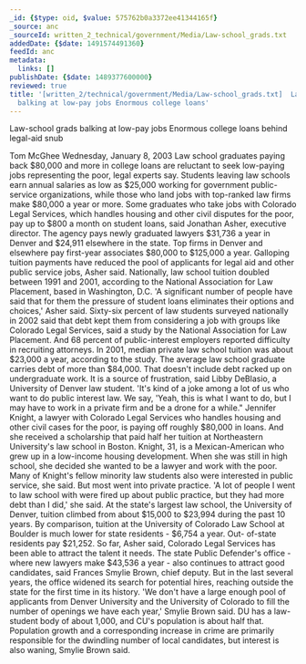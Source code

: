 ```yaml
---
_id: {$type: oid, $value: 575762b0a3372ee41344165f}
_source: anc
_sourceId: written_2_technical/government/Media/Law-school_grads.txt
addedDate: {$date: 1491574491360}
feedId: anc
metadata:
  links: []
publishDate: {$date: 1489377600000}
reviewed: true
title: '[written_2/technical/government/Media/Law-school_grads.txt]  Law-school grads
  balking at low-pay jobs Enormous college loans'
---
```

Law-school grads balking at low-pay jobs
Enormous college loans behind legal-aid snub

Tom McGhee
Wednesday, January 8, 2003
Law school graduates paying back $80,000 and more in college
loans are reluctant to seek low-paying jobs representing the poor,
legal experts say.
Students leaving law schools earn annual salaries as low as
$25,000 working for government public-service organizations, while
those who land jobs with top-ranked law firms make $80,000 a year
or more.
Some graduates who take jobs with <ignore  id='undefined'>Colorado</ignore> Legal Services, which
handles housing and other civil disputes for the poor, pay up to
$800 a month on student loans, said Jonathan Asher, executive
director. The agency pays newly graduated lawyers $31,736 a year in
<geo  id='5419384'>Denver</geo> and $24,911 elsewhere in the state.
Top firms in <geo  id='5419384'>Denver</geo> and elsewhere pay first-year associates
$80,000 to $125,000 a year.
Galloping tuition payments have reduced the pool of applicants
for legal aid and other public service jobs, Asher said.
Nationally, law school tuition doubled between 1991 and 2001,
according to the National Association for Law Placement, based in
<geo  id='4140963'>Washington, D.C.</geo>
&#x27;A significant number of people have said that for them the
pressure of student loans eliminates their options and choices,&#x27;
Asher said.
Sixty-six percent of law students surveyed nationally in 2002
said that debt kept them from considering a job with groups like
<ignore  id='undefined'>Colorado</ignore> Legal Services, said a study by the National Association
for Law Placement. And 68 percent of public-interest employers
reported difficulty in recruiting attorneys.
In 2001, median private law school tuition was about $23,000 a
year, according to the study.
The average law school graduate carries debt of more than
$84,000. That doesn&#x27;t include debt racked up on undergraduate
work.
It is a source of frustration, said Libby DeBlasio, a <geo  id='5442491'>University
of Denver</geo> law student. &#x27;It&#x27;s kind of a joke among a lot of us who
want to do public interest law. We say, &#x27;Yeah, this is what I want
to do, but I may have to work in a private firm and be a drone for
a while.&quot;
Jennifer Knight, a lawyer with <ignore  id='undefined'>Colorado</ignore> Legal Services who
handles housing and other civil cases for the poor, is paying off
roughly $80,000 in loans. And she received a scholarship that paid
half her tuition at <geo  id='4945866'>Northeastern University</geo>&#x27;s law school in
<geo  id='4930956'>Boston</geo>.
Knight, 31, is a Mexican-American who grew up in a low-income
housing development. When she was still in high school, she decided
she wanted to be a lawyer and work with the poor.
Many of Knight&#x27;s fellow minority law students also were
interested in public service, she said. But most went into private
practice.
&#x27;A lot of people I went to law school with were fired up about
public practice, but they had more debt than I did,&#x27; she said.
At the state&#x27;s largest law school, the <geo  id='5442491'>University of Denver</geo>,
tuition climbed from about $15,000 to $23,994 during the past 10
years.
By comparison, tuition at the <geo  id='5583011'>University of Colorado</geo> Law School
at <geo  id='5574991'>Boulder</geo> is much lower for state residents - $6,754 a year. Out-
of-state residents pay $21,252.
So far, Asher said, <ignore  id='undefined'>Colorado</ignore> Legal Services has been able to
attract the talent it needs.
The state Public Defender&#x27;s office - where new lawyers make
$43,536 a year - also continues to attract good candidates, said
Frances Smylie Brown, chief deputy.
But in the last several years, the office widened its search for
potential hires, reaching outside the state for the first time in
its history.
&#x27;We don&#x27;t have a large enough pool of applicants from <geo  id='5442491'>Denver
University</geo> and the <geo  id='5583011'>University of Colorado</geo> to fill the number of
openings we have each year,&#x27; Smylie Brown said. <geo  id='5442491'>DU</geo> has a law-
student body of about 1,000, and <geo  id='5583011'>CU</geo>&#x27;s population is about half
that.
Population growth and a corresponding increase in crime are
primarily responsible for the dwindling number of local candidates,
but interest is also waning, Smylie Brown said.